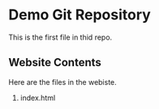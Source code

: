 # Demo Git Repository

This is the first file in thid repo.

## Website Contents

Here are the files in the webiste.

1. index.html